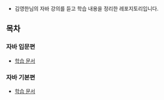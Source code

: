 - 김영한님의 자바 강의를 듣고 학습 내용을 정리한 레포지토리입니다. 
## 목차
### 자바 입문편
- [학습 문서](https://github.com/nahowo/java-start/tree/main/source/src/java_start/README.MD)

### 자바 기본편
- [학습 문서](https://github.com/nahowo/java-start/tree/main/source/src/java_basic/README.MD)
